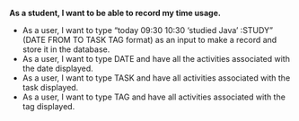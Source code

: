 **As a student, I want to be able to record my time usage.**
- As a user, I want to type “today 09:30 10:30 ‘studied Java’ :STUDY” (DATE FROM TO TASK TAG format) as an input to make a record and store it in the database.
- As a user, I want to type DATE and have all the activities associated with the date displayed.
- As a user, I want to type TASK and have all activities associated with the task displayed.
- As a user, I want to type TAG and have all activities associated with the tag displayed.
